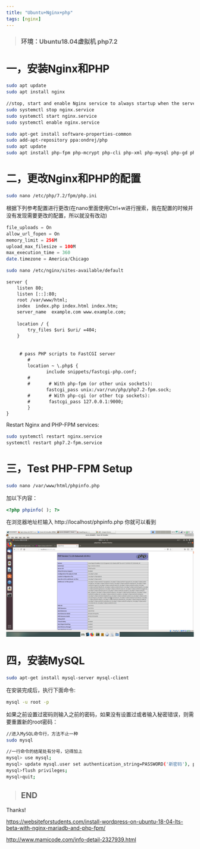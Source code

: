 ```yaml
---
title: "Ubuntu+Nginx+php"
tags: [nginx]
---
```


> ### 环境：Ubuntu18.04虚拟机  php7.2

# **一，安装Nginx和PHP**

```bash
sudo apt update
sudo apt install nginx
```
```bash
//stop, start and enable Nginx service to always startup when the server boots up:
sudo systemctl stop nginx.service
sudo systemctl start nginx.service
sudo systemctl enable nginx.service
```
```bash
sudo apt-get install software-properties-common
sudo add-apt-repository ppa:ondrej/php
sudo apt update
sudo apt install php-fpm php-mcrypt php-cli php-xml php-mysql php-gd php-imagick php-recode php-tidy php-xmlrpc
```
# **二，更改Nginx和PHP的配置**

```bash
sudo nano /etc/php/7.2/fpm/php.ini
```
根据下列参考配置进行更改(在nano里面使用Ctrl+w进行搜索，我在配置的时候并没有发现需要更改的配置，所以就没有改动)
```php
file_uploads = On
allow_url_fopen = On
memory_limit = 256M
upload_max_filesize = 100M
max_execution_time = 360
date.timezone = America/Chicago
```
```bash
sudo nano /etc/nginx/sites-available/default
```
```nginx
server {
    listen 80;
    listen [::]:80;
    root /var/www/html;
    index  index.php index.html index.htm;
    server_name  example.com www.example.com;

    location / {
        try_files $uri $uri/ =404;       
    }

  
     # pass PHP scripts to FastCGI server
        #
        location ~ \.php$ {
               include snippets/fastcgi-php.conf;
        #
        #       # With php-fpm (or other unix sockets):
               fastcgi_pass unix:/var/run/php/php7.2-fpm.sock;
        #       # With php-cgi (or other tcp sockets):
        #       fastcgi_pass 127.0.0.1:9000;
        }
}
```
Restart Nginx and PHP-FPM services:
```bash
sudo systemctl restart nginx.service
systemctl restart php7.2-fpm.service
```

# **三，Test PHP-FPM Setup**

```bash
sudo nano /var/www/html/phpinfo.php
```
加以下内容：
```php
<?php phpinfo( ); ?>
```
在浏览器地址栏输入  http://localhost/phpinfo.php  你就可以看到

![img](/screenshots/ubuntunginxphp01.png)


# **四，安装MySQL**

```bash
sudo apt-get install mysql-server mysql-client 
```
在安装完成后，执行下面命令:
```bash
mysql -u root -p
```
如果之前设置过密码则输入之前的密码，如果没有设置过或者输入秘密错误，则需要重置新的root密码：
```bash
//进入MySQL命令行，方法不止一种
sudo mysql
```
```bash
//一行命令的结尾处有分号，记得加上
mysql> use mysql;
mysql> update mysql.user set authentication_string=PASSWORD('新密码'), plugin='mysql_native_password' where user='root';
mysql>flush privileges;
mysql>quit;
```

> ## END

Thanks!

https://websiteforstudents.com/install-wordpress-on-ubuntu-18-04-lts-beta-with-nginx-mariadb-and-php-fpm/

http://www.mamicode.com/info-detail-2327939.html
